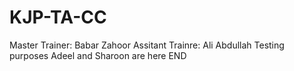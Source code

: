 # KJP-TA-CC
Master Trainer: Babar Zahoor
Assitant Trainre: Ali Abdullah
Testing purposes
Adeel and Sharoon are here
END
